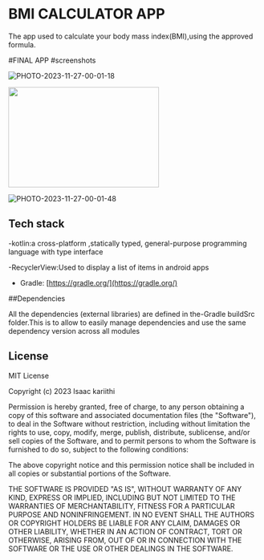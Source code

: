 # BMI CALCULATOR APP

The app used to calculate your body mass index(BMI),using the approved formula.

#FINAL APP
   #screenshots

![PHOTO-2023-11-27-00-01-18](https://github.com/isaacjayden24/bmicalculator/assets/113999137/fd918b0c-2485-44e9-a66e-fa55c3215b55)

<img src="https://github.com/isaacjayden24/bmicalculator/assets/113999137/505db4de-4f89-446c-a8d3-e58843ec8152" width="300" height="200">

![PHOTO-2023-11-27-00-01-48](https://github.com/isaacjayden24/bmicalculator/assets/113999137/dc719428-36ec-454c-8f6c-7f4ec519c470)





## Tech stack
-kotlin:a cross-platform ,statically typed, general-purpose programming language with type interface

-RecyclerView:Used to display a list of items in android apps

- Gradle: [https://gradle.org/](https://gradle.org/)

##Dependencies

All the dependencies (external libraries) are defined in the-Gradle buildSrc folder.This is to allow to easily manage dependencies and use the same dependency version across all modules

## License

MIT License

Copyright (c) 2023 Isaac kariithi

Permission is hereby granted, free of charge, to any person obtaining a copy
of this software and associated documentation files (the "Software"), to deal
in the Software without restriction, including without limitation the rights
to use, copy, modify, merge, publish, distribute, sublicense, and/or sell
copies of the Software, and to permit persons to whom the Software is
furnished to do so, subject to the following conditions:

The above copyright notice and this permission notice shall be included in all
copies or substantial portions of the Software.

THE SOFTWARE IS PROVIDED "AS IS", WITHOUT WARRANTY OF ANY KIND, EXPRESS OR
IMPLIED, INCLUDING BUT NOT LIMITED TO THE WARRANTIES OF MERCHANTABILITY,
FITNESS FOR A PARTICULAR PURPOSE AND NONINFRINGEMENT. IN NO EVENT SHALL THE
AUTHORS OR COPYRIGHT HOLDERS BE LIABLE FOR ANY CLAIM, DAMAGES OR OTHER
LIABILITY, WHETHER IN AN ACTION OF CONTRACT, TORT OR OTHERWISE, ARISING FROM,
OUT OF OR IN CONNECTION WITH THE SOFTWARE OR THE USE OR OTHER DEALINGS IN THE
SOFTWARE.
